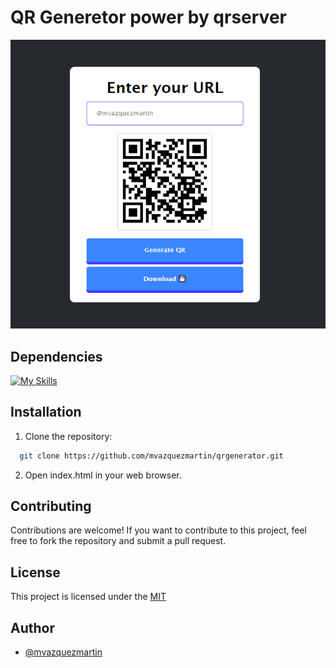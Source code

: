 # QR Generetor power by qrserver

![QRGenerator](/assets/Screenshot.png "QR Generator")

## Dependencies

[![My Skills](https://skillicons.dev/icons?i=html,css,js)](https://skillicons.dev)

## Installation

1. Clone the repository:

```bash
  git clone https://github.com/mvazquezmartin/qrgenerator.git
```
2. Open index.html in your web browser.

## Contributing

Contributions are welcome! If you want to contribute to this project, feel free to fork the repository and submit a pull request.


## License

This project is licensed under the [MIT](https://choosealicense.com/licenses/mit/)

## Author
- [@mvazquezmartin](https://github.com/mvazquezmartin)
